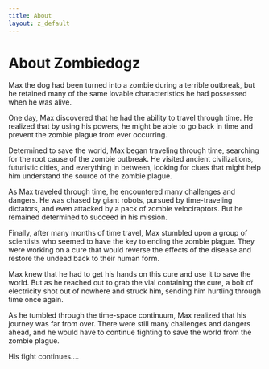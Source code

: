 ```yaml
---
title: About
layout: z_default
---
```


# About Zombiedogz

Max the dog had been turned into a zombie during a terrible outbreak, but he retained many of the same lovable characteristics he had possessed when he was alive.

One day, Max discovered that he had the ability to travel through time. He realized that by using his powers, he might be able to go back in time and prevent the zombie plague from ever occurring.

Determined to save the world, Max began traveling through time, searching for the root cause of the zombie outbreak. He visited ancient civilizations, futuristic cities, and everything in between, looking for clues that might help him understand the source of the zombie plague.

As Max traveled through time, he encountered many challenges and dangers. He was chased by giant robots, pursued by time-traveling dictators, and even attacked by a pack of zombie velociraptors. But he remained determined to succeed in his mission.

Finally, after many months of time travel, Max stumbled upon a group of scientists who seemed to have the key to ending the zombie plague. They were working on a cure that would reverse the effects of the disease and restore the undead back to their human form.

Max knew that he had to get his hands on this cure and use it to save the world. But as he reached out to grab the vial containing the cure, a bolt of electricity shot out of nowhere and struck him, sending him hurtling through time once again.

As he tumbled through the time-space continuum, Max realized that his journey was far from over. There were still many challenges and dangers ahead, and he would have to continue fighting to save the world from the zombie plague.

His fight continues....



